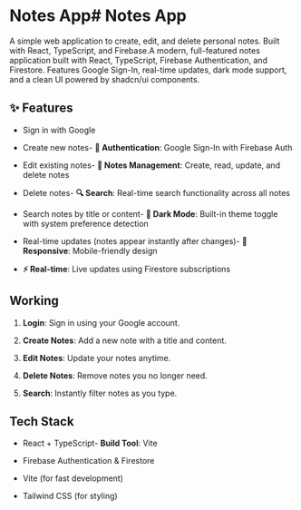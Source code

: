 # Notes App# Notes App

A simple web application to create, edit, and delete personal notes. Built with React, TypeScript, and Firebase.A modern, full-featured notes application built with React, TypeScript, Firebase Authentication, and Firestore. Features Google Sign-In, real-time updates, dark mode support, and a clean UI powered by shadcn/ui components.

## ✨ Features

- Sign in with Google

- Create new notes- **🔐 Authentication**: Google Sign-In with Firebase Auth

- Edit existing notes- **📝 Notes Management**: Create, read, update, and delete notes

- Delete notes- **🔍 Search**: Real-time search functionality across all notes

- Search notes by title or content- **🌙 Dark Mode**: Built-in theme toggle with system preference detection

- Real-time updates (notes appear instantly after changes)- **📱 Responsive**: Mobile-friendly design

- **⚡ Real-time**: Live updates using Firestore subscriptions

## Working

1. **Login**: Sign in using your Google account.

2. **Create Notes**: Add a new note with a title and content.

3. **Edit Notes**: Update your notes anytime.

4. **Delete Notes**: Remove notes you no longer need.

5. **Search**: Instantly filter notes as you type.

## Tech Stack

- React + TypeScript- **Build Tool**: Vite

- Firebase Authentication & Firestore

- Vite (for fast development)

- Tailwind CSS (for styling)
